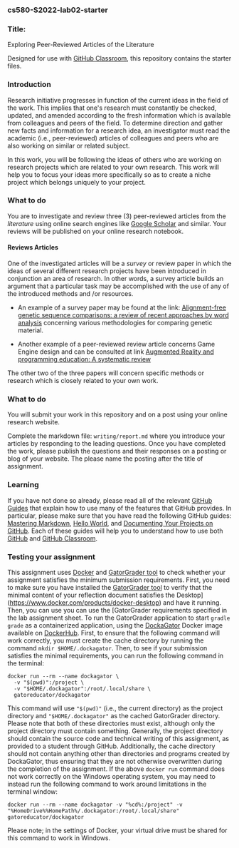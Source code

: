 ### cs580-S2022-lab02-starter

### Title:

Exploring Peer-Reviewed Articles of the Literature

Designed for use with [GitHub Classroom](https://classroom.github.com/), this repository contains the starter files.

### Introduction

Research initiative progresses in function of the current ideas in the field of the work. This implies that one's research must constantly be checked, updated, and amended according to the fresh information which is available from colleagues and peers of the field. To determine direction and gather new facts and information for a research idea, an investigator must read the academic (i.e., peer-reviewed) articles of colleagues and peers who are also working on similar or related subject.


In this work, you will be following the ideas of others who are working on research projects which are related to your own research. This work will help you to focus your ideas more specifically so as to create a niche project which belongs uniquely to your project.

### What to do

You are to investigate and review three (3) peer-reviewed articles from the _literature_ using online search engines like [Google Scholar](https://scholar.google.com/) and similar. Your reviews will be published on your online research notebook.

#### Reviews Articles

One of the investigated articles will be a _survey_ or review paper in which the ideas of several different research projects have been introduced in conjunction an area of research. In other words, a survey article builds an argument that a particular task may be accomplished with the use of any of the introduced methods and /or resources.

 - An example of a survey paper may be found at the link: [Alignment-free genetic sequence comparisons: a review of recent approaches by word analysis](https://academic.oup.com/bib/article/15/6/890/177681) concerning various methodologies for comparing genetic material.

 - Another example of a peer-reviewed review article concerns Game Engine design and can be consulted at link [Augmented Reality and programming education: A systematic review](https://www.sciencedirect.com/science/article/pii/S2212868921000544?casa_token=3zvomjf3awsAAAAA:qFkxOc_PE5JF3YGMGQj8C5c8d7K-oWD620AbzxlWiLxzhj_1Xc0fHPvDMxeKLCnKZRBaK5248w)

The other two of the three papers will concern specific methods or research which is closely related to your own work.

### What to do

You will submit your work in this repository and on a post using your online research website.

Complete the markdown file: `writing/report.md` where you introduce your articles by responding to the leading questions. Once you have completed the work, please publish the questions and their responses on a posting or blog of your website. The please name the posting after the title of assignment.


### Learning

If you have not done so already, please read all of the relevant [GitHub Guides](https://guides.github.com/) that explain how to use many of the features that GitHub provides. In particular, please make sure that you have read the following GitHub guides: [Mastering Markdown](https://guides.github.com/features/mastering-markdown/), [Hello World](https://guides.github.com/activities/hello-world/), and [Documenting Your Projects on GitHub](https://guides.github.com/features/wikis/). Each of these guides will help you to understand how to use both [GitHub](http://github.com) and [GitHub Classroom](https://classroom.github.com/).

### Testing your assignment

This assignment uses [Docker](https://www.docker.com) and [GatorGrader tool](https://github.com/GatorEducator/gatorgrader) to check whether your assignment satisfies the minimum submission requirements. First, you need to make sure you have installed the [GatorGrader tool](https://github.com/GatorEducator/gatorgrader) to verify that the minimal content of your reflection document satisfies the Desktop](https://www.docker.com/products/docker-desktop) and have it running. Then, you can use you can use the [GatorGrader requirements specified in the lab assignment sheet. To run the GatorGrader application to start `gradle grade` as a containerized application, using the [DockaGator](https://github.com/GatorEducator/dockagator) Docker image available on [DockerHub](https://cloud.docker.com/u/gatoreducator/repository/docker/gatoreducator/dockagator). First, to ensure that the following command will work correctly, you must create the cache directory by running the command `mkdir $HOME/.dockagator`. Then, to see if your submission satisfies the minimal requirements, you can run the following command in the terminal:

```
docker run --rm --name dockagator \
  -v "$(pwd)":/project \
  -v "$HOME/.dockagator":/root/.local/share \
  gatoreducator/dockagator
```

This command will use `"$(pwd)"` (i.e., the current directory) as the project directory and `"$HOME/.dockagator"` as the cached GatorGrader directory. Please note that both of these directories must exist, although only the project directory must contain something. Generally, the project directory should contain the source code and technical writing of this assignment, as provided to a student through GitHub. Additionally, the cache directory should not contain anything other than directories and programs created by DockaGator, thus ensuring that they are not otherwise overwritten during the completion of the assignment.  If the above `docker run` command does not work correctly on the Windows operating system, you may need to instead run the following command to work around limitations in the terminal window:


```
docker run --rm --name dockagator -v "%cd%:/project" -v "%HomeDrive%%HomePath%/.dockagator:/root/.local/share" gatoreducator/dockagator
```

Please note; in the settings of Docker, your virtual drive must be shared for this command to work in Windows.
